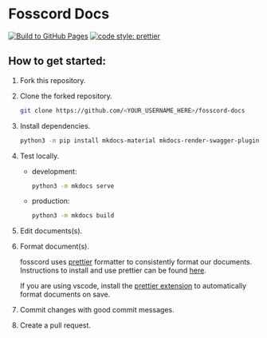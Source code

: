 # Fosscord Docs

[![Build to GitHub Pages](https://github.com/fosscord/fosscord-docs/actions/workflows/build.yml/badge.svg)](https://github.com/fosscord/fosscord-docs/actions/workflows/build.yml) [![code style: prettier](https://img.shields.io/badge/code_style-prettier-ff69b4.svg)](https://github.com/prettier/prettier)

## How to get started:

1. Fork this repository.
2. Clone the forked repository.

   ```bash
   git clone https://github.com/<YOUR_USERNAME_HERE>/fosscord-docs
   ```

3. Install dependencies.

   ```bash
   python3 -m pip install mkdocs-material mkdocs-render-swagger-plugin mkdocs-section-index
   ```

4. Test locally.

   - development:

     ```bash
     python3 -m mkdocs serve
     ```

   - production:

     ```bash
     python3 -m mkdocs build
     ```

5. Edit documents(s).

6. Format document(s).

   fosscord uses [prettier](https://prettier.io) formatter to consistently format our documents. Instructions to install and use prettier can be found [here](https://prettier.io/docs/en/install.html).

   If you are using vscode, install the [prettier extension](https://marketplace.visualstudio.com/items?itemName=esbenp.prettier-vscode) to automatically format documents on save.

7. Commit changes with good commit messages.
8. Create a pull request.
